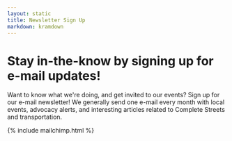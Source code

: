```yaml
---
layout: static
title: Newsletter Sign Up
markdown: kramdown
---
```

# Stay in-the-know by signing up for e-mail updates!

Want to know what we're doing, and get invited to our events? Sign up for our e-mail newsletter! We generally send one e-mail every month with local events, advocacy alerts, and interesting articles related to Complete Streets and transportation. 

{% include mailchimp.html %}